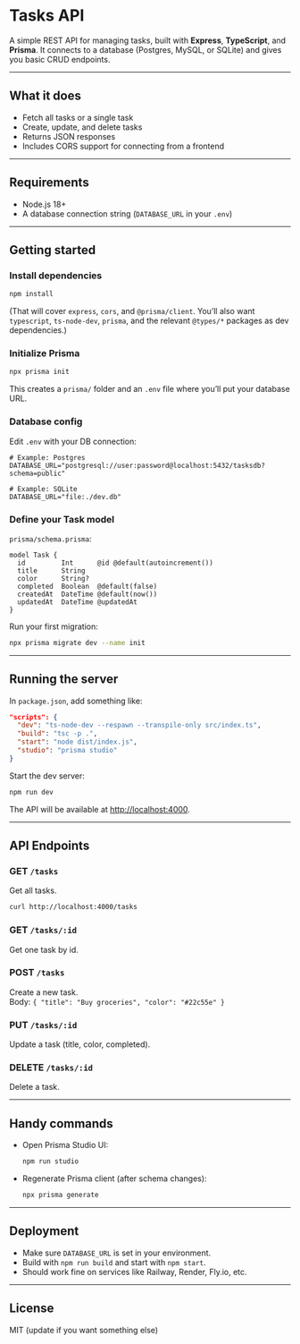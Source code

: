 # Tasks API

A simple REST API for managing tasks, built with **Express**, **TypeScript**, and **Prisma**. It connects to a database (Postgres, MySQL, or SQLite) and gives you basic CRUD endpoints.

---

## What it does

- Fetch all tasks or a single task
- Create, update, and delete tasks
- Returns JSON responses
- Includes CORS support for connecting from a frontend

---

## Requirements

- Node.js 18+
- A database connection string (`DATABASE_URL` in your `.env`)

---

## Getting started

### Install dependencies

```bash
npm install
```

(That will cover `express`, `cors`, and `@prisma/client`. You’ll also want `typescript`, `ts-node-dev`, `prisma`, and the relevant `@types/*` packages as dev dependencies.)

### Initialize Prisma

```bash
npx prisma init
```

This creates a `prisma/` folder and an `.env` file where you’ll put your database URL.

### Database config

Edit `.env` with your DB connection:

```env
# Example: Postgres
DATABASE_URL="postgresql://user:password@localhost:5432/tasksdb?schema=public"

# Example: SQLite
DATABASE_URL="file:./dev.db"
```

### Define your Task model

`prisma/schema.prisma`:

```prisma
model Task {
  id         Int      @id @default(autoincrement())
  title      String
  color      String?
  completed  Boolean  @default(false)
  createdAt  DateTime @default(now())
  updatedAt  DateTime @updatedAt
}
```

Run your first migration:

```bash
npx prisma migrate dev --name init
```

---

## Running the server

In `package.json`, add something like:

```json
"scripts": {
  "dev": "ts-node-dev --respawn --transpile-only src/index.ts",
  "build": "tsc -p .",
  "start": "node dist/index.js",
  "studio": "prisma studio"
}
```

Start the dev server:

```bash
npm run dev
```

The API will be available at [http://localhost:4000](http://localhost:4000).

---

## API Endpoints

### GET `/tasks`

Get all tasks.

```bash
curl http://localhost:4000/tasks
```

### GET `/tasks/:id`

Get one task by id.

### POST `/tasks`

Create a new task.  
Body: `{ "title": "Buy groceries", "color": "#22c55e" }`

### PUT `/tasks/:id`

Update a task (title, color, completed).

### DELETE `/tasks/:id`

Delete a task.

---

## Handy commands

- Open Prisma Studio UI:
  ```bash
  npm run studio
  ```
- Regenerate Prisma client (after schema changes):
  ```bash
  npx prisma generate
  ```

---

## Deployment

- Make sure `DATABASE_URL` is set in your environment.
- Build with `npm run build` and start with `npm start`.
- Should work fine on services like Railway, Render, Fly.io, etc.

---

## License

MIT (update if you want something else)
